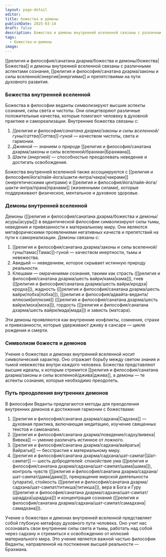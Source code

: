 ```yaml
---
layout: page-detail
editor: 
title: божества и демоны
publishDate: 2025-03-14
draft: false
description: Божества и демоны внутренней вселенной связаны с различными аспектами сознания, энергиями и препятствиями на пути духовного развития.
tags:
  - божества-и-демоны
image:
---
```

[[религия и философия/санатана дхарма/божества и демоны/божества|Божества]] и демоны внутренней вселенной связаны с различными аспектами сознания, [[религия и философия/санатана дхарма/законы и силы вселенной/энергия|энергиями]] и препятствиями на пути духовного развития.

### Божества внутренней вселенной

Божества в философии веданты символизируют высшие аспекты сознания, силы света и чистоты. Они олицетворяют различные положительные качества, которые помогают человеку в духовной практике и самореализации. Внутренние божества связаны с:

1. *[[религия и философия/санатана дхарма/законы и силы вселенной/гуны/саттва|Саттва]]-гуной* — качеством чистоты, света и гармонии.
2. *Джняной* — знанием о природе [[религия и философия/санатана дхарма/законы и силы вселенной/брахман|Брахмана]].
3. *Шакти (энергией)* — способностью преодолевать неведение и достигать освобождения.

Божества внутренней вселенной также ассоциируются с [[религия и философия/йога/лайя-йога/шакти-янтра/чакра|чакрами]] (энергетическими центрами) и [[религия и философия/йога/лайя-йога/шакти-янтра/прана|пранами]] (жизненными силами), которые поддерживают физическое, ментальное и духовное здоровье.

### Демоны внутренней вселенной

Демоны ([[религия и философия/санатана дхарма/божества и демоны/асуры|асуры]]) в ведантической философии символизируют силы тьмы, неведения и привязанности к материальному миру. Они являются метафорическими проявлениями негативных качеств и препятствий на пути к самореализации. Демоны связаны с:

1. [[религия и философия/санатана дхарма/законы и силы вселенной/гуны/тамас|Тамас]]-гуной — качеством инертности, тьмы и невежества.
2. Авидьей — неведением, которое скрывает истинную природу реальности.
3. Клешами — омрачениями сознания, такими как страсть ([[религия и философия/санатана дхарма/шесть вайри/кама|кама]]), гнев ([[религия и философия/санатана дхарма/шесть вайри/кродха|кродха]]), жадность ([[религия и философия/санатана дхарма/шесть вайри/лобха|лобха]]), [[религия и философия/адвайта-веданта/иллюзия|иллюзия]] ([[религия и философия/санатана дхарма/шесть вайри/моха|моха]]), гордость ([[религия и философия/санатана дхарма/шесть вайри/мада|мада]]) и зависть (матсара).

Эти демоны проявляются как внутренние конфликты, сомнения, страхи и привязанности, которые удерживают дживу в сансаре — цикле рождения и смерти.

### Символизм божеств и демонов

Учение о божествах и демонах внутренней вселенной носит символический характер. Оно отражает борьбу между светом знания и тьмой невежества внутри каждого человека. Божества представляют высшие идеалы, к которым стремится [[религия и философия/санатана дхарма/законы и силы вселенной/джива|джива]], а демоны — те аспекты сознания, которые необходимо преодолеть.

### Путь преодоления внутренних демонов

В философии Веданты предлагаются методы для преодоления внутренних демонов и достижения гармонии с божествами:

1. [[религия и философия/санатана дхарма/садхана|Садхана]] — духовная практика, включающая медитацию, изучение священных текстов и самоанализ.
2. [[религия и философия/санатана дхарма/поведение/садху/вивека|Вивека]] — умение различать истинное от ложного.
3. [[религия и философия/санатана дхарма/садхана/вайрагья|Вайрагья]] — бесстрастие к материальному миру.
4. [[религия и философия/санатана дхарма/садхана/шат-сампат|Шат-сампат]] — шесть добродетелей: спокойствие ума ([[религия и философия/санатана дхарма/садхана/шат-сампат/шама|шама]]), контроль чувств ([[религия и философия/санатана дхарма/садхана/шат-сампат/дама|дама]]), прекращение мирской деятельности (упарати), стойкость ([[религия и философия/санатана дхарма/садхана/шат-сампат/титикша|титикша]]), вера в Бога и Гуру ([[религия и философия/санатана дхарма/садхана/шат-сампат/шраддха|шраддха]]) и концентрация сознания ([[религия и философия/санатана дхарма/садхана/шат-сампат/самадхана|самадхана]]).

Учение о божествах и демонах внутренней вселенной представляет собой глубокую метафору духовного пути человека. Оно учит нас осознавать свои внутренние силы света и тьмы, работать над собой через садхану и стремиться к освобождению от иллюзий материального мира. Это учение является важной частью философии Веданты, направленной на постижение высшей реальности — Брахмана.